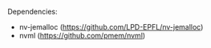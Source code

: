 Dependencies:

* nv-jemalloc (https://github.com/LPD-EPFL/nv-jemalloc) 
* nvml (https://github.com/pmem/nvml)
